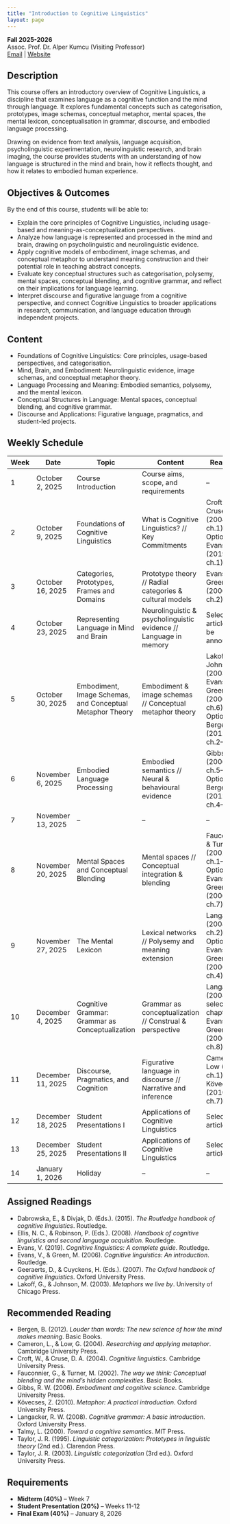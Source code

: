 ```yaml
---
title: "Introduction to Cognitive Linguistics"
layout: page
---
```


**Fall 2025-2026**  
Assoc. Prof. Dr. Alper Kumcu (Visiting Professor)  
[Email](mailto:alperkumcu@hacettepe.edu.tr) | [Website](http://alperkumcu.github.io)

## Description

This course offers an introductory overview of Cognitive Linguistics, a discipline that examines language as a cognitive function and the mind through language. It explores fundamental concepts such as categorisation, prototypes, image schemas, conceptual metaphor, mental spaces, the mental lexicon, conceptualisation in grammar, discourse, and embodied language processing.

Drawing on evidence from text analysis, language acquisition, psycholinguistic experimentation, neurolinguistic research, and brain imaging, the course provides students with an understanding of how language is structured in the mind and brain, how it reflects thought, and how it relates to embodied human experience.

##  Objectives & Outcomes

By the end of this course, students will be able to:

- Explain the core principles of Cognitive Linguistics, including usage-based and meaning-as-conceptualization perspectives.
- Analyze how language is represented and processed in the mind and brain, drawing on psycholinguistic and neurolinguistic evidence.
- Apply cognitive models of embodiment, image schemas, and conceptual metaphor to understand meaning construction and their potential role in teaching abstract concepts.
- Evaluate key conceptual structures such as categorisation, polysemy, mental spaces, conceptual blending, and cognitive grammar, and reflect on their implications for language learning.
- Interpret discourse and figurative language from a cognitive perspective, and connect Cognitive Linguistics to broader applications in research, communication, and language education through independent projects.

## Content

- Foundations of Cognitive Linguistics: Core principles, usage-based perspectives, and categorisation.
- Mind, Brain, and Embodiment: Neurolinguistic evidence, image schemas, and conceptual metaphor theory.
- Language Processing and Meaning: Embodied semantics, polysemy, and the mental lexicon.
- Conceptual Structures in Language: Mental spaces, conceptual blending, and cognitive grammar.
- Discourse and Applications: Figurative language, pragmatics, and student-led projects.

## Weekly Schedule

| Week | Date | Topic | Content | Readings | Task |
| --- | --- | --- | --- | --- | --- |
| 1 | October 2, 2025 | Course Introduction | Course aims, scope, and requirements | – | – |
| 2 | October 9, 2025 | Foundations of Cognitive Linguistics | What is Cognitive Linguistics? // Key Commitments | Croft & Cruse (2004, ch.1) Optional: Evans (2019, ch.1) | – |
| 3 | October 16, 2025 | Categories, Prototypes, Frames and Domains | Prototype theory // Radial categories & cultural models | Evans & Green (2006, ch.2) | – |
| 4 | October 23, 2025 | Representing Language in Mind and Brain | Neurolinguistic & psycholinguistic evidence // Language in memory | Selected articles (to be announced) | – |
| 5 | October 30, 2025 | Embodiment, Image Schemas, and Conceptual Metaphor Theory | Embodiment & image schemas // Conceptual metaphor theory | Lakoff & Johnson (2003) Evans & Green (2006, ch.6) Optional: Bergen (2012, ch.2–3) | – |
| 6 | November 6, 2025 | Embodied Language Processing | Embodied semantics // Neural & behavioural evidence | Gibbs (2006, ch.5–6) Optional: Bergen (2012, ch.4–5) | – |
| 7 | November 13, 2025 | – | – | – | Midterm |
| 8 | November 20, 2025 | Mental Spaces and Conceptual Blending | Mental spaces // Conceptual integration & blending | Fauconnier & Turner (2002, ch.1–2) Optional: Evans & Green (2006, ch.7) | – |
| 9 | November 27, 2025 | The Mental Lexicon | Lexical networks // Polysemy and meaning extension | Langacker (2008, ch.2) Optional: Evans & Green (2006, ch.4) | – |
| 10 | December 4, 2025 | Cognitive Grammar: Grammar as Conceptualization | Grammar as conceptualization // Construal & perspective | Langacker (2008, selected chapters) Evans & Green (2006, ch.8) | – |
| 11 | December 11, 2025 | Discourse, Pragmatics, and Cognition | Figurative language in discourse // Narrative and inference | Cameron & Low (2004, ch.1) Kövecses (2010, ch.7) | – |
| 12 | December 18, 2025 | Student Presentations I | Applications of Cognitive Linguistics | Selected articles | Student Presentations I |
| 13 | December 25, 2025 | Student Presentations II | Applications of Cognitive Linguistics | Selected articles | Student Presentations II |
| 14 | January 1, 2026 | Holiday | – | – | – |

## Assigned Readings

- Dabrowska, E., & Divjak, D. (Eds.). (2015). *The Routledge handbook of cognitive linguistics*. Routledge.  
- Ellis, N. C., & Robinson, P. (Eds.). (2008). *Handbook of cognitive linguistics and second language acquisition*. Routledge.  
- Evans, V. (2019). *Cognitive linguistics: A complete guide*. Routledge.  
- Evans, V., & Green, M. (2006). *Cognitive linguistics: An introduction*. Routledge.  
- Geeraerts, D., & Cuyckens, H. (Eds.). (2007). *The Oxford handbook of cognitive linguistics*. Oxford University Press.  
- Lakoff, G., & Johnson, M. (2003). *Metaphors we live by*. University of Chicago Press.  

## Recommended Reading

- Bergen, B. (2012). *Louder than words: The new science of how the mind makes meaning*. Basic Books.  
- Cameron, L., & Low, G. (2004). *Researching and applying metaphor*. Cambridge University Press.  
- Croft, W., & Cruse, D. A. (2004). *Cognitive linguistics*. Cambridge University Press.  
- Fauconnier, G., & Turner, M. (2002). *The way we think: Conceptual blending and the mind’s hidden complexities*. Basic Books.  
- Gibbs, R. W. (2006). *Embodiment and cognitive science*. Cambridge University Press.  
- Kövecses, Z. (2010). *Metaphor: A practical introduction*. Oxford University Press.  
- Langacker, R. W. (2008). *Cognitive grammar: A basic introduction*. Oxford University Press.  
- Talmy, L. (2000). *Toward a cognitive semantics*. MIT Press.  
- Taylor, J. R. (1995). *Linguistic categorization: Prototypes in linguistic theory* (2nd ed.). Clarendon Press.  
- Taylor, J. R. (2003). *Linguistic categorization* (3rd ed.). Oxford University Press.  

## Requirements

- **Midterm (40%)** – Week 7  
- **Student Presentation (20%)** – Weeks 11-12  
- **Final Exam (40%)** – January 8, 2026  

